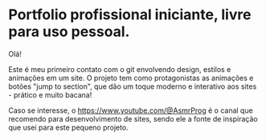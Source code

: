 # Portfolio profissional iniciante, livre para uso pessoal.

Olá!

Este é meu primeiro contato com o git envolvendo design, estilos e animações em um site. 
O projeto tem como protagonistas as animações e botões "jump to section", que dão um toque moderno e interativo aos sites - prático e muito bacana!

Caso se interesse, o https://www.youtube.com/@AsmrProg é o canal que recomendo para desenvolvimento de sites, sendo ele a fonte de inspiração que usei para este pequeno projeto.
